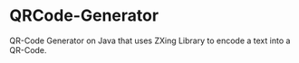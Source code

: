 # QRCode-Generator
QR-Code Generator on Java that uses ZXing Library to encode a text into a QR-Code.
